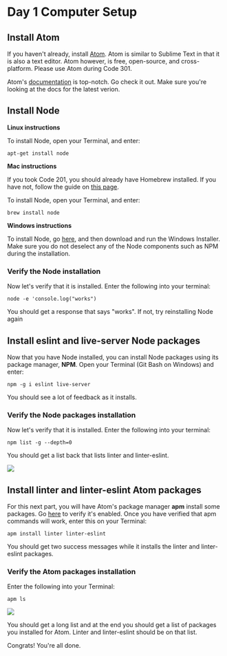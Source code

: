 # Day 1 Computer Setup

## Install Atom

  If you haven't already, install [Atom](https://atom.io). Atom is similar to Sublime Text in that it is also a text editor. Atom however, is free, open-source, and cross-platform. Please use Atom during Code 301.
  
  Atom's [documentation](https://atom.io/docs/v1.2.3/) is top-notch. Go check it out. Make sure you're looking at the docs for the latest verion.

## Install Node

  **Linux instructions**
  
  To install Node, open your Terminal, and enter:
  
  `apt-get install node`

  **Mac instructions**
  
  If you took Code 201, you should already have Homebrew installed. If you have not, follow the guide on [this page](https://github.com/codefellows/code-201-prework/blob/master/prework/mac/2_homebrew.md#install-homebrew).
  
  To install Node, open your Terminal, and enter:
   
  `brew install node`

  **Windows instructions**
  
  To install Node, go [here](https://nodejs.org/en/download/), and then download and run the Windows Installer. Make sure you do not deselect any of the Node components such as NPM during the installation.

### Verify the Node installation
Now let's verify that it is installed. Enter the following into your terminal:

`node -e 'console.log("works")`

You should get a response that says "works". If not, try reinstalling Node again

## Install eslint and live-server Node packages

Now that you have Node installed, you can install Node packages using its package manager, **NPM**. Open your Terminal (Git Bash on Windows) and enter:

`npm -g i eslint live-server`

 You should see a lot of feedback as it installs.

### Verify the Node packages installation
Now let's verify that it is installed. Enter the following into your terminal:

`npm list -g --depth=0`

You should get a list back that lists linter and linter-eslint.

![](http://i.imgur.com/1ITioP1.png)

## Install linter and linter-eslint Atom packages
For this next part, you will have Atom's package manager **apm** install some packages. Go [here](https://atom.io/docs/v0.194.0/using-atom-atom-packages#command-line) to verify it's enabled. Once you have verified that apm commands will work, enter this on your Terminal:

`apm install linter linter-eslint`

You should get two success messages while it installs the linter and linter-eslint packages.

### Verify the Atom packages installation
Enter the following into your Terminal:

`apm ls`
 
 ![](http://i.imgur.com/Jlv6LeP.png)
 
 You should get a long list and at the end you should get a list of packages you installed for Atom. Linter and linter-eslint should be on that list.

Congrats! You're all done.
